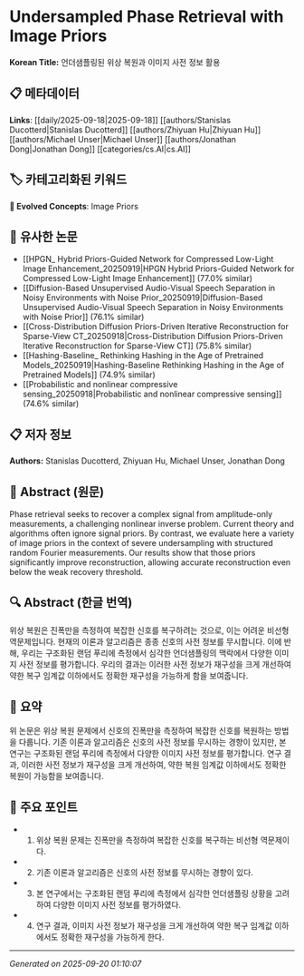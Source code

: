 # Undersampled Phase Retrieval with Image Priors

**Korean Title:** 언더샘플링된 위상 복원과 이미지 사전 정보 활용

## 📋 메타데이터

**Links**: [[daily/2025-09-18|2025-09-18]] [[authors/Stanislas Ducotterd|Stanislas Ducotterd]] [[authors/Zhiyuan Hu|Zhiyuan Hu]] [[authors/Michael Unser|Michael Unser]] [[authors/Jonathan Dong|Jonathan Dong]] [[categories/cs.AI|cs.AI]]

## 🏷️ 카테고리화된 키워드
**🚀 Evolved Concepts**: Image Priors

## 🔗 유사한 논문
- [[HPGN_ Hybrid Priors-Guided Network for Compressed Low-Light Image Enhancement_20250919|HPGN Hybrid Priors-Guided Network for Compressed Low-Light Image Enhancement]] (77.0% similar)
- [[Diffusion-Based Unsupervised Audio-Visual Speech Separation in Noisy Environments with Noise Prior_20250919|Diffusion-Based Unsupervised Audio-Visual Speech Separation in Noisy Environments with Noise Prior]] (76.1% similar)
- [[Cross-Distribution Diffusion Priors-Driven Iterative Reconstruction for Sparse-View CT_20250918|Cross-Distribution Diffusion Priors-Driven Iterative Reconstruction for Sparse-View CT]] (75.8% similar)
- [[Hashing-Baseline_ Rethinking Hashing in the Age of Pretrained Models_20250919|Hashing-Baseline Rethinking Hashing in the Age of Pretrained Models]] (74.9% similar)
- [[Probabilistic and nonlinear compressive sensing_20250918|Probabilistic and nonlinear compressive sensing]] (74.6% similar)

## 📋 저자 정보

**Authors:** Stanislas Ducotterd, Zhiyuan Hu, Michael Unser, Jonathan Dong

## 📄 Abstract (원문)

Phase retrieval seeks to recover a complex signal from amplitude-only
measurements, a challenging nonlinear inverse problem. Current theory and
algorithms often ignore signal priors. By contrast, we evaluate here a variety
of image priors in the context of severe undersampling with structured random
Fourier measurements. Our results show that those priors significantly improve
reconstruction, allowing accurate reconstruction even below the weak recovery
threshold.

## 🔍 Abstract (한글 번역)

위상 복원은 진폭만을 측정하여 복잡한 신호를 복구하려는 것으로, 이는 어려운 비선형 역문제입니다. 현재의 이론과 알고리즘은 종종 신호의 사전 정보를 무시합니다. 이에 반해, 우리는 구조화된 랜덤 푸리에 측정에서 심각한 언더샘플링의 맥락에서 다양한 이미지 사전 정보를 평가합니다. 우리의 결과는 이러한 사전 정보가 재구성을 크게 개선하여 약한 복구 임계값 이하에서도 정확한 재구성을 가능하게 함을 보여줍니다.

## 📝 요약

위 논문은 위상 복원 문제에서 신호의 진폭만을 측정하여 복잡한 신호를 복원하는 방법을 다룹니다. 기존 이론과 알고리즘은 신호의 사전 정보를 무시하는 경향이 있지만, 본 연구는 구조화된 랜덤 푸리에 측정에서 다양한 이미지 사전 정보를 평가합니다. 연구 결과, 이러한 사전 정보가 재구성을 크게 개선하여, 약한 복원 임계값 이하에서도 정확한 복원이 가능함을 보여줍니다.

## 🎯 주요 포인트

- 1. 위상 복원 문제는 진폭만을 측정하여 복잡한 신호를 복구하는 비선형 역문제이다.

- 2. 기존 이론과 알고리즘은 신호의 사전 정보를 무시하는 경향이 있다.

- 3. 본 연구에서는 구조화된 랜덤 푸리에 측정에서 심각한 언더샘플링 상황을 고려하여 다양한 이미지 사전 정보를 평가하였다.

- 4. 연구 결과, 이미지 사전 정보가 재구성을 크게 개선하여 약한 복구 임계값 이하에서도 정확한 재구성을 가능하게 한다.

---

*Generated on 2025-09-20 01:10:07*